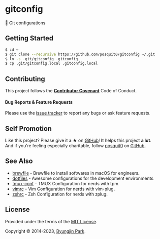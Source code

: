 # gitconfig

📝 Git configurations


## Getting Started

```sh
$ cd ~
$ git clone --recursive https://github.com/posquit0/gitconfig ~/.git
$ ln -s .git/gitconfig .gitconfig
$ cp .git/gitconfig.local .gitconfig.local
```


## Contributing

This project follows the [**Contributor Covenant**](http://contributor-covenant.org/version/1/4/) Code of Conduct.

#### Bug Reports & Feature Requests

Please use the [issue tracker](https://github.com/posquit0/gitconfig/issues) to report any bugs or ask feature requests.


## Self Promotion

Like this project? Please give it a ★  on [GitHub](https://github.com/posquit0/gitconfig)! It helps this project **a lot**.
And if you're feeling especially charitable, follow [posquit0](https://www.posquit0.com) on [GitHub](https://github.com/posquit0).


## See Also

- [brewfile](https://github.com/posquit0/brewfile) - Brewfile to install softwares in macOS for engineers.
- [dotfiles](https://github.com/posquit0/dotfiles) - Awesome configurations for the development environments.
- [tmux-conf](https://github.com/posquit0/tmux-conf) - TMUX Configuration for nerds with tpm.
- [vimrc](https://github.com/posquit0/vimrc) - Vim Configuration for nerds with vim-plug.
- [zshrc](https://github.com/posquit0/zshrc) - Zsh Configuration for nerds with zplug.


## License

Provided under the terms of the [MIT License](https://github.com/posquit0/gitconfig/blob/main/LICENSE).

Copyright © 2014-2023, [Byungjin Park](https://www.posquit0.com).
